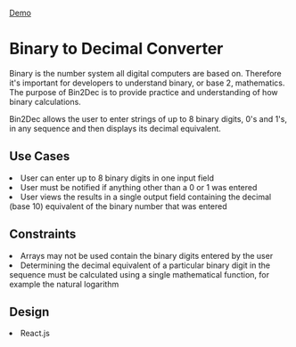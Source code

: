 <a href="https://g3gru.csb.app/" > Demo</a>

<h1> Binary to Decimal Converter </h1>
<p> Binary is the number system all digital computers are based on. Therefore it's important for developers to understand binary, or base 2, mathematics. The purpose of Bin2Dec is to provide practice and understanding of how binary calculations. </p>
<p> Bin2Dec allows the user to enter strings of up to 8 binary digits, 0's and 1's, in any sequence and then displays its decimal equivalent. </p>
<h2> Use Cases </h2>
<li> User can enter up to 8 binary digits in one input field </li>
<li> User must be notified if anything other than a 0 or 1 was entered </li>
<li> User views the results in a single output field containing the decimal (base 10) equivalent of the binary number that was entered </li>
<h2> Constraints </h2>
<li> Arrays may not be used contain the binary digits entered by the user </li>
<li> Determining the decimal equivalent of a particular binary digit in the sequence must be calculated using a single mathematical function, for example the natural logarithm </li>
<h2> Design </h2>
<li> React.js </li>
